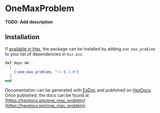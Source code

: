 # OneMaxProblem

**TODO: Add description**

## Installation

If [available in Hex](https://hex.pm/docs/publish), the package can be installed
by adding `one_max_problem` to your list of dependencies in `mix.exs`:

```elixir
def deps do
  [
    {:one_max_problem, "~> 0.1.0"}
  ]
end
```

Documentation can be generated with [ExDoc](https://github.com/elixir-lang/ex_doc)
and published on [HexDocs](https://hexdocs.pm). Once published, the docs can
be found at [https://hexdocs.pm/one_max_problem](https://hexdocs.pm/one_max_problem).

